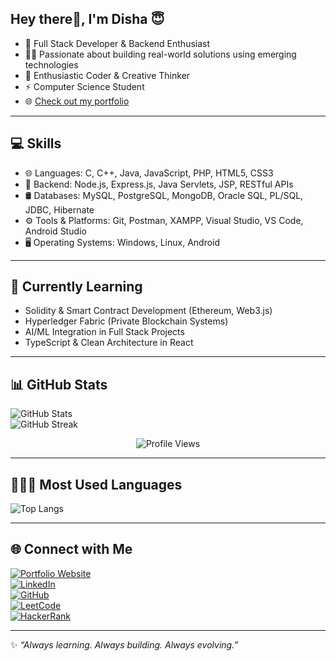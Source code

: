 ## Hey there👋, I'm Disha 😇

- 🌱 Full Stack Developer & Backend Enthusiast  
- 👩‍💻 Passionate about building real-world solutions using emerging technologies  
- 🎯 Enthusiastic Coder & Creative Thinker  
- ⚡ Computer Science Student  
- 🌐 [Check out my portfolio](https://disha-satpute.netlify.app/)

--- 

## 💻 Skills

- 🌐 Languages: C, C++, Java, JavaScript, PHP, HTML5, CSS3  
- 🔧 Backend: Node.js, Express.js, Java Servlets, JSP, RESTful APIs  
- 🛢️ Databases: MySQL, PostgreSQL, MongoDB, Oracle SQL, PL/SQL, JDBC, Hibernate  
- ⚙️ Tools & Platforms: Git, Postman, XAMPP, Visual Studio, VS Code, Android Studio  
- 🖥️ Operating Systems: Windows, Linux, Android  

---

## 🌱 Currently Learning

- Solidity & Smart Contract Development (Ethereum, Web3.js)  
- Hyperledger Fabric (Private Blockchain Systems)  
- AI/ML Integration in Full Stack Projects   
- TypeScript & Clean Architecture in React  

---

## 📊 GitHub Stats

![GitHub Stats](https://github-readme-stats.vercel.app/api?username=disha-satpute&show_icons=true&theme=highcontrast)  
![GitHub Streak](https://streak-stats.demolab.com?user=disha-satpute&theme=highcontrast&border_radius=5.4)

<p align="center">
  <img src="https://komarev.com/ghpvc/?username=disha-satpute&style=for-the-badge" alt="Profile Views" />
</p>

---

## 👩🏼‍💻 Most Used Languages

![Top Langs](https://github-readme-stats.vercel.app/api/top-langs/?username=disha-satpute&layout=compact)

---

## 🌐 Connect with Me

[![Portfolio Website](https://img.shields.io/badge/Website-Visit-blueviolet?logo=netlify)](https://disha-satpute.netlify.app/)  
[![LinkedIn](https://img.shields.io/badge/LinkedIn-Connect-blue?logo=linkedin)](https://www.linkedin.com/in/disha-satpute)  
[![GitHub](https://img.shields.io/badge/GitHub-disha--satpute-333?logo=github)](https://github.com/disha-satpute)  
[![LeetCode](https://img.shields.io/badge/LeetCode-Profile-orange?logo=leetcode)](https://leetcode.com/u/disha_satpute/)  
[![HackerRank](https://img.shields.io/badge/HackerRank-Profile-2EC866?logo=hackerrank)](https://www.hackerrank.com/profile/dishasatpute44)

---

✨ _“Always learning. Always building. Always evolving.”_

